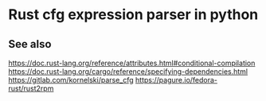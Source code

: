 # Rust cfg expression parser in python

## See also

https://doc.rust-lang.org/reference/attributes.html#conditional-compilation
https://doc.rust-lang.org/cargo/reference/specifying-dependencies.html
https://gitlab.com/kornelski/parse_cfg
https://pagure.io/fedora-rust/rust2rpm

